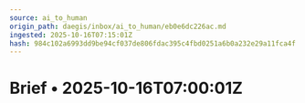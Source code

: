 ```yaml
---
source: ai_to_human
origin_path: daegis/inbox/ai_to_human/eb0e6dc226ac.md
ingested: 2025-10-16T07:15:01Z
hash: 984c102a6993dd9be94cf037de806fdac395c4fbd0251a6b0a232e29a11fca4f
---
```

# Brief • 2025-10-16T07:00:01Z

